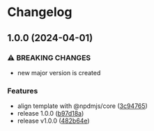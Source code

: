 # Changelog

## 1.0.0 (2024-04-01)


### ⚠ BREAKING CHANGES

* new major version is created

### Features

* align template with @npdmjs/core ([3c94765](https://github.com/npdmjs/generator-npdmjs/commit/3c947651877cdf58e39ea24844dde3eb95000db1))
* release 1.0.0 ([b97d18a](https://github.com/npdmjs/generator-npdmjs/commit/b97d18a85a445da97d0e5c7ad22ec06e6e03e32a))
* release v1.0.0 ([482b64e](https://github.com/npdmjs/generator-npdmjs/commit/482b64eb75dfdc8ef5874ba57a88cacb205b65de))

